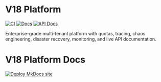 # V18 Platform

[![CI](https://github.com/Kello54/v18-platform/actions/workflows/ci.yml/badge.svg)](https://github.com/Kello54/v18-platform/actions/workflows/ci.yml)
[![Docs](https://img.shields.io/badge/docs-online-blue)](https://Kello54.github.io/v18-platform/)
[![API Docs](https://img.shields.io/badge/api-openapi-green)](https://Kello54.github.io/v18-platform/)

Enterprise-grade multi-tenant platform with quotas, tracing, chaos engineering, disaster recovery, monitoring, and live API documentation.
# V18 Platform Docs

[![Deploy MkDocs site](https://github.com/kello54/buildy/actions/workflows/deploy.yml/badge.svg)](https://github.com/YOUR-USERNAME/YOUR-REPO/actions/workflows/deploy.yml)
